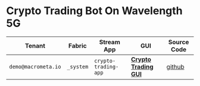 # Crypto Trading Bot On Wavelength 5G

| **Tenant** | **Fabric** | **Stream App** | **GUI** | **Source Code**|
|----------- |----------|----|-----------|-----------|
|  `demo@macrometa.io` | `_system` | `crypto-trading-app` | [**Crypto Trading GUI**](http://crypto.gdn3.s3-website-us-west-1.amazonaws.com) |[github](https://github.com/Macrometacorp/tutorial-cryptotrading)|


